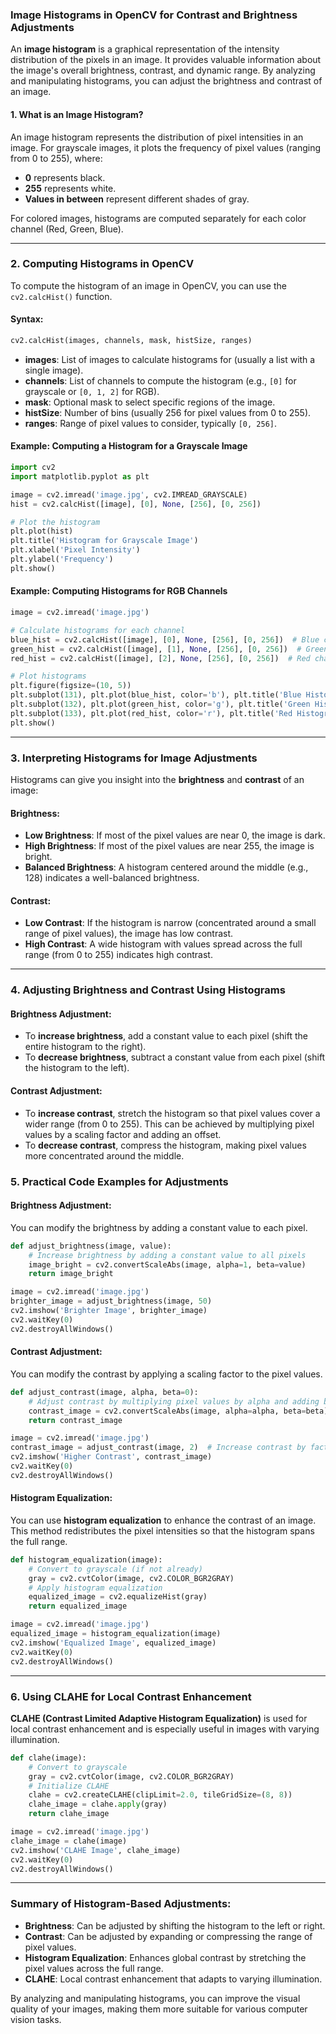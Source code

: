 ### Image Histograms in OpenCV for Contrast and Brightness Adjustments

An **image histogram** is a graphical representation of the intensity distribution of the pixels in an image. It provides valuable information about the image's overall brightness, contrast, and dynamic range. By analyzing and manipulating histograms, you can adjust the brightness and contrast of an image.

#### **1. What is an Image Histogram?**

An image histogram represents the distribution of pixel intensities in an image. For grayscale images, it plots the frequency of pixel values (ranging from 0 to 255), where:
- **0** represents black.
- **255** represents white.
- **Values in between** represent different shades of gray.

For colored images, histograms are computed separately for each color channel (Red, Green, Blue).

---

### **2. Computing Histograms in OpenCV**

To compute the histogram of an image in OpenCV, you can use the `cv2.calcHist()` function.

#### **Syntax**:
```python
cv2.calcHist(images, channels, mask, histSize, ranges)
```
- **images**: List of images to calculate histograms for (usually a list with a single image).
- **channels**: List of channels to compute the histogram (e.g., `[0]` for grayscale or `[0, 1, 2]` for RGB).
- **mask**: Optional mask to select specific regions of the image.
- **histSize**: Number of bins (usually 256 for pixel values from 0 to 255).
- **ranges**: Range of pixel values to consider, typically `[0, 256]`.

#### **Example**: Computing a Histogram for a Grayscale Image
```python
import cv2
import matplotlib.pyplot as plt

image = cv2.imread('image.jpg', cv2.IMREAD_GRAYSCALE)
hist = cv2.calcHist([image], [0], None, [256], [0, 256])

# Plot the histogram
plt.plot(hist)
plt.title('Histogram for Grayscale Image')
plt.xlabel('Pixel Intensity')
plt.ylabel('Frequency')
plt.show()
```

#### **Example**: Computing Histograms for RGB Channels
```python
image = cv2.imread('image.jpg')

# Calculate histograms for each channel
blue_hist = cv2.calcHist([image], [0], None, [256], [0, 256])  # Blue channel
green_hist = cv2.calcHist([image], [1], None, [256], [0, 256])  # Green channel
red_hist = cv2.calcHist([image], [2], None, [256], [0, 256])  # Red channel

# Plot histograms
plt.figure(figsize=(10, 5))
plt.subplot(131), plt.plot(blue_hist, color='b'), plt.title('Blue Histogram')
plt.subplot(132), plt.plot(green_hist, color='g'), plt.title('Green Histogram')
plt.subplot(133), plt.plot(red_hist, color='r'), plt.title('Red Histogram')
plt.show()
```

---

### **3. Interpreting Histograms for Image Adjustments**

Histograms can give you insight into the **brightness** and **contrast** of an image:

#### **Brightness**:
- **Low Brightness**: If most of the pixel values are near 0, the image is dark.
- **High Brightness**: If most of the pixel values are near 255, the image is bright.
- **Balanced Brightness**: A histogram centered around the middle (e.g., 128) indicates a well-balanced brightness.

#### **Contrast**:
- **Low Contrast**: If the histogram is narrow (concentrated around a small range of pixel values), the image has low contrast.
- **High Contrast**: A wide histogram with values spread across the full range (from 0 to 255) indicates high contrast.

---

### **4. Adjusting Brightness and Contrast Using Histograms**

#### **Brightness Adjustment**:
- To **increase brightness**, add a constant value to each pixel (shift the entire histogram to the right).
- To **decrease brightness**, subtract a constant value from each pixel (shift the histogram to the left).

#### **Contrast Adjustment**:
- To **increase contrast**, stretch the histogram so that pixel values cover a wider range (from 0 to 255). This can be achieved by multiplying pixel values by a scaling factor and adding an offset.
- To **decrease contrast**, compress the histogram, making pixel values more concentrated around the middle.

### **5. Practical Code Examples for Adjustments**

#### **Brightness Adjustment**:
You can modify the brightness by adding a constant value to each pixel. 

```python
def adjust_brightness(image, value):
    # Increase brightness by adding a constant value to all pixels
    image_bright = cv2.convertScaleAbs(image, alpha=1, beta=value)
    return image_bright

image = cv2.imread('image.jpg')
brighter_image = adjust_brightness(image, 50)
cv2.imshow('Brighter Image', brighter_image)
cv2.waitKey(0)
cv2.destroyAllWindows()
```

#### **Contrast Adjustment**:
You can modify the contrast by applying a scaling factor to the pixel values.

```python
def adjust_contrast(image, alpha, beta=0):
    # Adjust contrast by multiplying pixel values by alpha and adding beta
    contrast_image = cv2.convertScaleAbs(image, alpha=alpha, beta=beta)
    return contrast_image

image = cv2.imread('image.jpg')
contrast_image = adjust_contrast(image, 2)  # Increase contrast by factor of 2
cv2.imshow('Higher Contrast', contrast_image)
cv2.waitKey(0)
cv2.destroyAllWindows()
```

#### **Histogram Equalization**:
You can use **histogram equalization** to enhance the contrast of an image. This method redistributes the pixel intensities so that the histogram spans the full range.

```python
def histogram_equalization(image):
    # Convert to grayscale (if not already)
    gray = cv2.cvtColor(image, cv2.COLOR_BGR2GRAY)
    # Apply histogram equalization
    equalized_image = cv2.equalizeHist(gray)
    return equalized_image

image = cv2.imread('image.jpg')
equalized_image = histogram_equalization(image)
cv2.imshow('Equalized Image', equalized_image)
cv2.waitKey(0)
cv2.destroyAllWindows()
```

---

### **6. Using CLAHE for Local Contrast Enhancement**

**CLAHE (Contrast Limited Adaptive Histogram Equalization)** is used for local contrast enhancement and is especially useful in images with varying illumination.

```python
def clahe(image):
    # Convert to grayscale
    gray = cv2.cvtColor(image, cv2.COLOR_BGR2GRAY)
    # Initialize CLAHE
    clahe = cv2.createCLAHE(clipLimit=2.0, tileGridSize=(8, 8))
    clahe_image = clahe.apply(gray)
    return clahe_image

image = cv2.imread('image.jpg')
clahe_image = clahe(image)
cv2.imshow('CLAHE Image', clahe_image)
cv2.waitKey(0)
cv2.destroyAllWindows()
```

---

### **Summary of Histogram-Based Adjustments**:
- **Brightness**: Can be adjusted by shifting the histogram to the left or right.
- **Contrast**: Can be adjusted by expanding or compressing the range of pixel values.
- **Histogram Equalization**: Enhances global contrast by stretching the pixel values across the full range.
- **CLAHE**: Local contrast enhancement that adapts to varying illumination.

By analyzing and manipulating histograms, you can improve the visual quality of your images, making them more suitable for various computer vision tasks.